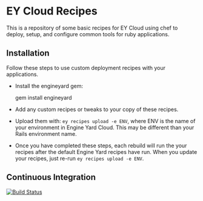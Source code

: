 # EY Cloud Recipes

This is a repository of some basic recipes for EY Cloud using chef to deploy, setup, and configure common tools for ruby applications.

## Installation

Follow these steps to use custom deployment recipes with your applications.

* Install the engineyard gem:

    gem install engineyard
    
* Add any custom recipes or tweaks to your copy of these recipes.
* Upload them with: `ey recipes upload -e ENV`, where ENV is the name of your environment in Engine Yard Cloud. This may be different than your Rails environment name.
* Once you have completed these steps, each rebuild will run the your
  recipes after the default Engine Yard recipes have run. When you
  update your recipes, just re-run `ey recipes upload -e ENV`.

## Continuous Integration

[![Build Status](https://secure.travis-ci.org/engineyard/ey-cloud-recipes.png?branch=master)](http://travis-ci.org/engineyard/ey-cloud-recipes)
